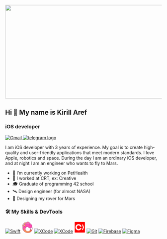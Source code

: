 <br clear="both">

<div align="center">
  <img height="300" width="600" src="https://user-images.githubusercontent.com/74038190/225813708-98b745f2-7d22-48cf-9150-083f1b00d6c9.gif"  />
</div>

## Hi 👋 My name is Kirill Aref
### iOS developer

<div>
  <a href="mailto:kirill.arefev.98@gmail.com" target="_blank">
    <img alt="Gmail" src="https://img.shields.io/badge/Gmail-D14836?style=for-the-badge&logo=gmail&logoColor=white" height="25" />
  </a>
  
  <a href="https://t.me/mrArev" target="_blank">
    <img src="https://img.shields.io/static/v1?message=Telegram&logo=telegram&label=&color=2CA5E0&logoColor=white&labelColor=&style=for-the-badge" height="25" alt="telegram logo"  />
  </a>
</div>

I am iOS developer with 3 years of experience.
My goal is to create high-quality and user-friendly applications that meet modern standards.
I love Apple, robotics and space. During the day I am an ordinary iOS developer, and at night I am an engineer who wants to fly to Mars.

- 🔭 I’m currently working on PetHealth
- 💼 I worked at CRT, ex: Creative
- 🎓 Graduate of programming 42 school
- 🛰️ Design engineer (for almost NASA)
- 🤖 Designing my rover for Mars

### 🛠 My Skills & DevTools

<p align="left">
  <a href="https://developer.apple.com/swift/" target="_blank" rel="noreferrer"><img src="https://raw.githubusercontent.com/danielcranney/readme-generator/main/public/icons/skills/swift-colored.svg" width="36" height="36" alt="Swift" /></a>
  <a href="https://github.com/ReactiveX/RxSwift.git" target="_blank" rel="noreferrer"><img src="https://github.com/ReactiveX/RxSwift/blob/main/assets/RxSwift_Logo.png?raw=true" width="36" height="36" alt="Swift" /></a>
  <a href="https://github.com/realm/realm-swift.git" target="_blank" rel="noreferrer"><img src="https://github.com/marwin1991/profile-technology-icons/assets/136815194/79868fa1-41b8-411f-bd00-cda9ba6723ca" width="36" height="36" alt="XCode" /></a>
  <a href="https://www.xcode.com" target="_blank" rel="noreferrer"><img src="https://raw.githubusercontent.com/danielcranney/readme-generator/main/public/icons/skills/xcode.svg" width="36" height="36" alt="XCode" /></a>
  <a href="https://www.cocoapods.org" target="_blank" rel="noreferrer"><img src="https://raw.githubusercontent.com/CocoaPods/Design/master/assets/logo.png" width="36" height="36" alt="Swift" /></a> 
  <a href="https://git-scm.com/" target="_blank" rel="noreferrer"><img src="https://raw.githubusercontent.com/danielcranney/readme-generator/main/public/icons/skills/git-colored.svg" width="36" height="36" alt="Git" /></a>
  <a href="https://firebase.google.com/" target="_blank" rel="noreferrer"><img src="https://raw.githubusercontent.com/danielcranney/readme-generator/main/public/icons/skills/firebase-colored.svg" width="36" height="36" alt="Firebase" /></a>
  <a href="https://www.figma.com/" target="_blank" rel="noreferrer"><img src="https://raw.githubusercontent.com/danielcranney/readme-generator/main/public/icons/skills/figma-colored.svg" width="36" height="36" alt="Figma" /></a>
</p>

###
